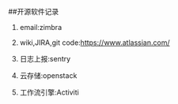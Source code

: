 
##开源软件记录

1. email:zimbra

2. wiki,JIRA,git code:https://www.atlassian.com/

3. 日志上报:sentry

4. 云存储:openstack 

5. 工作流引擎:Activiti




